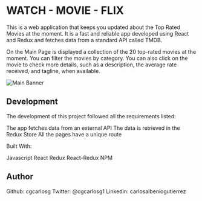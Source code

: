 # WATCH - MOVIE - FLIX

This is a web application that keeps you updated about the Top Rated Movies at the moment. It is a fast and reliable app developed using React and Redux and fetches data from a standard API called TMDB.

On the Main Page is displayed a collection of the 20 top-rated movies at the moment.
You can filter the movies by category.
You can also click on the movie to check more details, such as a description, the average rate received, and tagline, when available.


![Main Banner](./public/main.jpg)


## Development

The development of this project followed all the requirements listed:

The app fetches data from an external API
The data is retrieved in the Redux Store
All the pages have a unique route

Built With:

Javascript
React
Redux
React-Redux
NPM

## Author

Github: cgcarlosg
Twitter: @cgcarlosg1
Linkedin: carlosalbeniogutierrez



